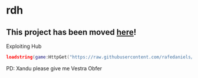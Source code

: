 # rdh
## This project has been moved [here](https://github.com/RafeCheats/RHub)!
Exploiting Hub

```lua
loadstring(game:HttpGet("https://raw.githubusercontent.com/rafedaniels/rdh/main/loaderObfed.lua", true))()
```

PD: Xandu please give me Vestra Obfer
